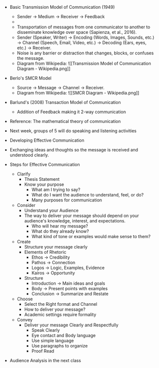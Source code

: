 - Basic Transmission Model of Communication (1949)
	- Sender $\to$ Medium $\to$ Receiver $\to$ Feedback
	- 
	- Transportation of messages from one communicator to another to disseminate knowledge over space (Sapienza, et al., 2016).
	- Sender (Speaker, Writer)
	    $\to$ Encoding (Words, Images, Sounds, etc.) 
		$\to$ Channel (Speech, Email, Video, etc.) 
		$\to$ Decoding (Ears, eyes, etc.)
		$\to$ Receiver.
	- Noise is any barrier or distraction that changes, blocks, or confuses the message.
	- Diagram from Wikipedia:
	  ![[Transmission Model of Communication Diagram - Wikipedia.png]]
- Berlo's SMCR Model
	- Source $\to$ Message $\to$ Channel $\to$ Receiver.
	- Diagram from Wikipedia:
	  ![[SMCR Diagram - Wikipedia.png]]
- Barlund's (2008) Transaction Model of Communication
	- Addition of Feedback making it 2-way communication
- Reference: The mathematical theory of communication
- Next week, groups of 5 will do speaking and listening activities

- Developing Effective Communication
- Exchanging ideas and thoughts so the message is received and understood clearly.
- Steps for Effective Communication
	- Clarify
		- Thesis Statement
		- Know your purpose
			- What am I trying to say?
			- What do I want the audience to understand, feel, or do?
			- Many purposes for communication
	- Consider
		- Understand your Audience
		- The way to deliver your message should depend on your audience's knowledge, interest, and expectations.
			- Who will hear my message?
			- What do they already know?
			- What kind of tone or examples would make sense to them?
	- Create
		- Structure your message clearly
		- Elements of Rhetoric
			- Ethos $\to$ Credibility 
			- Pathos $\to$ Connection
			- Logos $\to$ Logic, Examples, Evidence
			- Kairos $\to$ Opportunity
		- Structure
			- Introduction $\to$ Main ideas and goals
			- Body $\to$ Present points with examples
			- Conclusion $\to$ Summarize and Restate
	- Choose
		- Select the Right format and Channel
		- How to deliver your message?
		- Academic settings require formality
	- Convey
		- Deliver your message Clearly and Respectfully
			- Speak Clearly
			- Eye contact and Body language
			- Use simple language
			- Use paragraphs to organize
			- Proof Read
- Audience Analysis in the next class